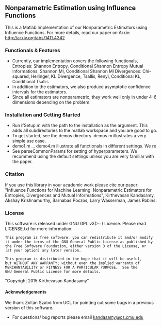 ## Nonparametric Estimation using Influence Functions
This is a Matlab Implementation of our Nonparametric Estimators using Influence
Functions. For more details, read our paper on Arxiv:
http://arxiv.org/abs/1411.4342

### Functionals \& Features
- Currently, our implementation covers the following functionals,
    Entropies: Shannon Entropy, Conditional Shannon Entropy
    Mutual Informations: Shannon MI, Conditional Shannon MI
    Divergences: Chi-squared, Hellinger, KL Divergence, Tsallis, Renyi, 
      Conditional KL, Conditional Tsallis
- In addition to the estimators, we also produce asymptotic confidence intervals
  for the estimators.
- Since all estimators are nonparametric, they work well only in under 4-6 
  dimensions depending on the problem.

### Installation and Getting Started
- Run ifSetup.m with the path to the installation as the argument. This adds all
  subdirectories to the matlab workspace and you are good to go.
- To get started, see the demos directory. demos.m illustrates a very simple use
  case.
- demo1.m ... demo4.m illustrate all functionals in different settings. We re
- See parseCommonParams for setting of hyperparameters. We recommend using the
  default settings unless you are very familiar with the paper.

### Citation
If you use this library in your academic work please cite our paper: "Influence
Functions for Machine Learning: Nonparametric Estimators for Entropies,
Divergences and Mutual Informations", Kirthevasan Kandasamy, Akshay
Krishnamurthy, Barnabas Poczos, Larry Wasserman, James Robins.

### License
This software is released under GNU GPL v3(>=) License. Please read LICENSE.txt for
more information.

    This program is free software: you can redistribute it and/or modify
    it under the terms of the GNU General Public License as published by
    the Free Software Foundation, either version 3 of the License, or
    (at your option) any later version.

    This program is distributed in the hope that it will be useful,
    but WITHOUT ANY WARRANTY; without even the implied warranty of
    MERCHANTABILITY or FITNESS FOR A PARTICULAR PURPOSE.  See the
    GNU General Public License for more details.

"Copyright 2015 Kirthevasan Kandasamy"


#### Acknowledgements
We thank Zoltán Szabó from UCL for pointing out some bugs in a previous version of
this software.


- For questions/ bug reports please email kandasamy@cs.cmu.edu


